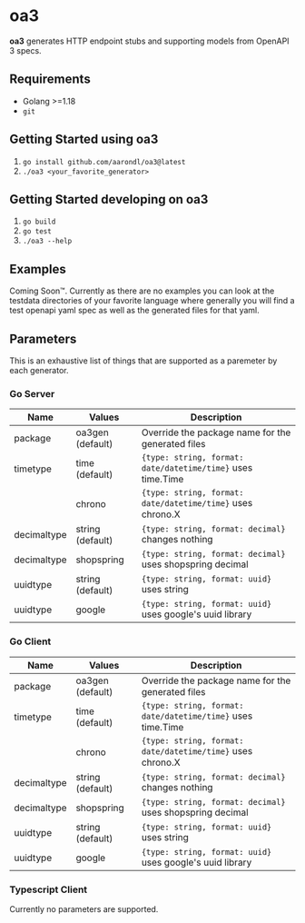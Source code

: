 # oa3

**oa3** generates HTTP endpoint stubs and supporting models from OpenAPI 3 specs.

## Requirements

* Golang >=1.18
* `git`

## Getting Started using oa3

1. `go install github.com/aarondl/oa3@latest`
2. `./oa3 <your_favorite_generator>`

## Getting Started developing on oa3

1. `go build`
1. `go test`
1. `./oa3 --help`

## Examples

Coming Soon™. Currently as there are no examples you can look at the testdata
directories of your favorite language where generally you will find a test
openapi yaml spec as well as the generated files for that yaml.

## Parameters

This is an exhaustive list of things that are supported as a paremeter by each
generator.

### Go Server

| Name        | Values           | Description |
|-------------|------------------|-------------|
| package     | oa3gen (default) | Override the package name for the generated files
| timetype    | time   (default) | `{type: string, format: date/datetime/time}` uses time.Time
|             | chrono           | `{type: string, format: date/datetime/time}` uses chrono.X
| decimaltype | string (default) | `{type: string, format: decimal}` changes nothing
| decimaltype | shopspring       | `{type: string, format: decimal}` uses shopspring decimal
| uuidtype    | string (default) | `{type: string, format: uuid}` uses string
| uuidtype    | google           | `{type: string, format: uuid}` uses google's uuid library

### Go Client

| Name        | Values           | Description |
|-------------|------------------|-------------|
| package     | oa3gen (default) | Override the package name for the generated files
| timetype    | time   (default) | `{type: string, format: date/datetime/time}` uses time.Time
|             | chrono           | `{type: string, format: date/datetime/time}` uses chrono.X
| decimaltype | string (default) | `{type: string, format: decimal}` changes nothing
| decimaltype | shopspring       | `{type: string, format: decimal}` uses shopspring decimal
| uuidtype    | string (default) | `{type: string, format: uuid}` uses string
| uuidtype    | google           | `{type: string, format: uuid}` uses google's uuid library

### Typescript Client

Currently no parameters are supported.

